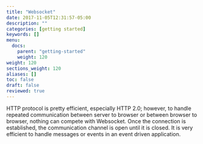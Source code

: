 ```yaml
---
title: "Websocket"
date: 2017-11-05T12:31:57-05:00
description: ""
categories: [getting started]
keywords: []
menu:
  docs:
    parent: "getting-started"
    weight: 120
weight: 120
sections_weight: 120
aliases: []
toc: false
draft: false
reviewed: true
---
```


HTTP protocol is pretty efficient, especially HTTP 2.0; however, to handle repeated communication between server to browser or between browser to browser, nothing can compete with Websocket. Once the connection is established, the communication channel is open until it is closed. It is very efficient to handle messages or events in an event driven application.
